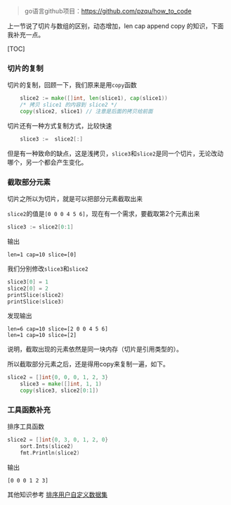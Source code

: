 > go语言github项目：https://github.com/pzqu/how_to_code

上一节说了切片与数组的区别，动态增加，len cap append copy 的知识，下面我补充一点。

[TOC]

### 切片的复制

切片的复制，回顾一下，我们原来是用`copy`函数
```go
	slice2 := make([]int, len(slice1), cap(slice1))
	/* 拷贝 slice1 的内容到 slice2 */
	copy(slice2, slice1) // 注意是后面的拷贝给前面
```

切片还有一种方式复制方式，比较快速

```go
	slice3 :=  slice2[:]
```

但是有一种致命的缺点，这是浅拷贝，`slice3`和`slice2`是同一个切片，无论改动哪个，另一个都会产生变化。


### 截取部分元素

切片之所以为切片，就是可以把部分元素截取出来

`slice2`的值是`[0 0 0 4 5 6]`，现在有一个需求，要截取第2个元素出来

```go
slice3 := slice2[0:1]
```
输出
```
len=1 cap=10 slice=[0]
```
我们分别修改`slice3`和`slice2`
```go
slice3[0] = 1
slice2[0] = 2
printSlice(slice2)
printSlice(slice3)
```
发现输出
```
len=6 cap=10 slice=[2 0 0 4 5 6]
len=1 cap=10 slice=[2]
```
说明，截取出现的元素依然是同一块内存（切片是引用类型的）。

所以截取部分元素之后，还是得用copy来复制一遍，如下。
```go
slice2 = []int{0, 0, 0, 1, 2, 3}
	slice3 = make([]int, 1, 1)
	copy(slice3, slice2[0:1])
```

### 工具函数补充

排序工具函数
```go
slice2 = []int{0, 3, 0, 1, 2, 0}
	sort.Ints(slice2)
	fmt.Println(slice2)
```
输出
```
[0 0 0 1 2 3]
```

其他知识参考 [排序用户自定义数据集]( https://coding3min.com/785.html)
